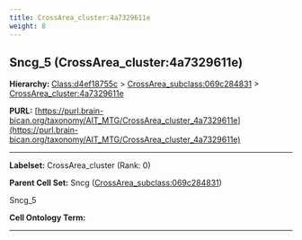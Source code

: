 ```yaml
---
title: CrossArea_cluster:4a7329611e
weight: 8
---
```

## Sncg_5 (CrossArea_cluster:4a7329611e)
<b>Hierarchy: </b>
[Class:d4ef18755c](../Class_d4ef18755c) >
[CrossArea_subclass:069c284831](../CrossArea_subclass_069c284831) >
[CrossArea_cluster:4a7329611e](../CrossArea_cluster_4a7329611e)

**PURL:** [https://purl.brain-bican.org/taxonomy/AIT_MTG/CrossArea_cluster_4a7329611e](https://purl.brain-bican.org/taxonomy/AIT_MTG/CrossArea_cluster_4a7329611e)

---


**Labelset:** CrossArea_cluster (Rank: 0)

**Parent Cell Set:** Sncg ([CrossArea_subclass:069c284831](../CrossArea_subclass_069c284831))

Sncg_5


**Cell Ontology Term:** 

[MARKER GENES.]: #


---

[TRANSFERRED ANNOTATIONS.]: #


[AUTHOR ANNOTATION FIELDS.]: #

